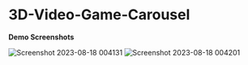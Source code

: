 # 3D-Video-Game-Carousel

**Demo Screenshots**

![Screenshot 2023-08-18 004131](https://github.com/GovindGoku/3D-Video-Game-Carousel-/assets/117507364/4598ed53-cb13-4bb6-a29c-ac7bc46d9af4)
![Screenshot 2023-08-18 004201](https://github.com/GovindGoku/3D-Video-Game-Carousel-/assets/117507364/ec098415-f284-4de9-8962-71d20fa2f779)
